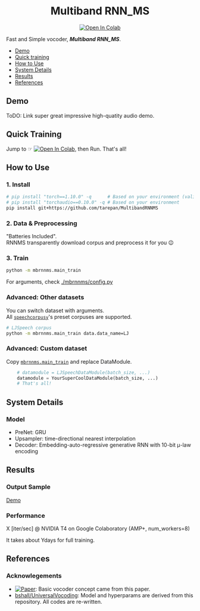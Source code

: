 <div align="center">

# Multiband RNN_MS <!-- omit in toc -->
[![Open In Colab](https://colab.research.google.com/assets/colab-badge.svg)][notebook]

</div>

Fast and Simple vocoder, ***Multiband RNN_MS***.

<!-- generated by [Markdown All in One](https://marketplace.visualstudio.com/items?itemName=yzhang.markdown-all-in-one) -->
- [Demo](#demo)
- [Quick training](#quick-training)
- [How to Use](#how-to-use)
- [System Details](#system-details)
- [Results](#results)
- [References](#references)

## Demo
<!-- [Audio sample page](https://tarepan.github.io/UniversalVocoding).   -->
ToDO: Link super great impressive high-quatity audio demo.  

## Quick Training
Jump to ☞ [![Open In Colab](https://colab.research.google.com/assets/colab-badge.svg)][notebook], then Run. That's all!  

## How to Use
### 1. Install <!-- omit in toc -->

```bash
# pip install "torch==1.10.0" -q      # Based on your environment (validated with v1.10)
# pip install "torchaudio==0.10.0" -q # Based on your environment
pip install git+https://github.com/tarepan/MultibandRNNMS
```

### 2. Data & Preprocessing <!-- omit in toc -->
"Batteries Included".  
RNNMS transparently download corpus and preprocess it for you 😉  

### 3. Train <!-- omit in toc -->
```bash
python -m mbrnnms.main_train
```

For arguments, check [./mbrnnms/config.py](https://github.com/tarepan/MultibandRNNMS/blob/main/mbrnnms/config.py)  

### Advanced: Other datasets <!-- omit in toc -->
You can switch dataset with arguments.  
All [`speechcorpusy`](https://github.com/tarepan/speechcorpusy)'s preset corpuses are supported.  

```bash
# LJSpeech corpus
python -m mbrnnms.main_train data.data_name=LJ
```

### Advanced: Custom dataset <!-- omit in toc -->
Copy [`mbrnnms.main_train`] and replace DataModule.  

```python
    # datamodule = LJSpeechDataModule(batch_size, ...)
    datamodule = YourSuperCoolDataModule(batch_size, ...)
    # That's all!
```

[`mbrnnms.main_train`]:https://github.com/tarepan/MultibandRNNMS/blob/main/mbrnnms/main_train.py

## System Details
### Model <!-- omit in toc -->
- PreNet: GRU
- Upsampler: time-directional nearest interpolation
- Decoder: Embedding-auto-regressive generative RNN with 10-bit μ-law encoding

## Results
### Output Sample <!-- omit in toc -->
[Demo](#demo)

### Performance <!-- omit in toc -->
X [iter/sec] @ NVIDIA T4 on Google Colaboratory (AMP+, num_workers=8)  

It takes about Ydays for full training.  

## References
### Acknowlegements <!-- omit in toc -->
- [![Paper](http://img.shields.io/badge/paper-arxiv.1811.06292-B31B1B.svg)][paper]: Basic vocoder concept came from this paper.
- [bshall/UniversalVocoding]: Model and hyperparams are derived from this repository. All codes are re-written.


[paper]:https://arxiv.org/abs/1811.06292
[notebook]:https://colab.research.google.com/github/tarepan/MultibandRNNMS/blob/main/mbrnnms.ipynb
[bshall/UniversalVocoding]:https://github.com/bshall/UniversalVocoding

